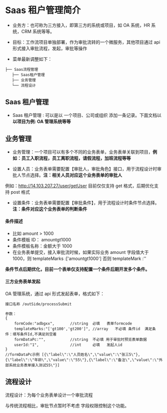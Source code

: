 # Saas 租户管理简介

- 业务方：也可称为三方接入，即第三方的系统或项目，如 OA 系统，HR 系统，CRM 系统等等。

- 目标：工作流项目单独部署，作为审批流转的一个微服务，其他项目通过 api 形式接入审批流程，发起，审批等操作

- 菜单最新调整如下：

```
├── Saas流程管理
   ├── Saas租户管理
   ├── 业务管理
   └── 流程设计
```

## Saas 租户管理

- Saas 租户管理 : 可以是以 一个项目、公司或组织 添加一条记录。下面文档以**以项目为例: OA 管理系统等等**

## 业务管理

- 业务管理：一个项目可以有多个不同的业务表单，业务表单关联到项目，**例如：员工入职流程，员工离职流程，请假流程，加班流程等等**

- 设置人员：业务表单需要配置【审批人，审批角色】接口，用于流程设计时审批人节点选择。**注：相关人员对应这个业务表单的审批人**

例如：http://14.103.207.27/user/getUser 目前仅仅支持 get 格式，后期优化支持 post 格式

- 设置条件：业务表单需要配置【审批条件】，用于流程设计时条件节点选择。**注：条件对应这个业务表单的判断条件**

#### 条件描述

- 比如 amount > 1000
- 条件模板 ID： amountgt1000
- 条件模板名称：金额大于 1000
- 在业务表单提交，接入审批流时候，如果实际业务 amount 字段值大于 1000，则 templateMarks :['amountgt1000'] 否则 templateMark :''

**条件节点后期优化，目前一个表单仅支持配置一个条件后期开发多个条件。**

#### 三方业务表单发起

OA 管理系统，通过 api 形式发起表单，格式如下：

```
接口名称 /outSide/processSubmit

参数：
{
    formCode:"adbgxx",       //string  必填   表单formcode
    templateMarks:"['gt100','gt200']", //array   不必填 条件id  满足条件：填写条件Id,不满足则空着
    formDataPc:"",           //string  不必填 用于审批时预览表单数据
    userId:"1",              //int     必填   发起人id
}
//formDataPc示例 [{\"label\":\"人员姓名\",\"value\":\"张三5\"},{\"label\":\"年龄\",\"value\":\"55\"},{\"label\":\"备注\",\"value\":\"外部系统业务表单接入测试55\"}]

```

## 流程设计

流程设计：为每个业务表单设计一个审批流程

与传统流程相比，审批节点暂时不考虑 字段权限控制这个功能。
